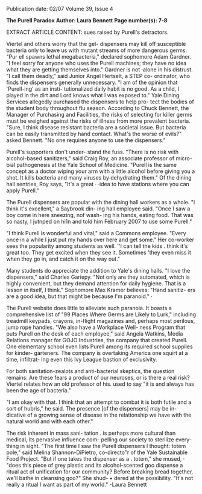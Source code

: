 Publication date: 02/07
Volume 39, Issue 4

**The Purell Paradox**
**Author: Laura Bennett**
**Page number(s): 7-8**

EXTRACT ARTICLE CONTENT:
sues raised by Purell's detractors. 

Viertel and others worry that the gel-
dispensers may kill off susceptible 
bacteria only to leave us with mutant 
streams of more dangerous germs. 
"Pur ell spawns lethal megabacteria," 
declared sophomore Adam Gardner. 
"I feel sorry for anyone who uses the 
Purell machines; they have no idea 
what they are getting themselves 
into." Gardner is not ·alone in his 
distrust. "I call them deadly," said 
Junior Angel Hertselt, a STEP co-
ordinator, who finds the dispensers 
generally unnecessary. "I am of the 
opinion that 'Purell-ing' as an insti-
tutionalized daily habit is no good. 
As a child, I played in the dirt and 
Lord knows what I was exposed to." 
Yale Dining Services allegedly 
purchased the dispensers to help pro-
tect the bodies of the student body 
throughout flu season. According 
to Chuck Bennett, the Manager of 
Purchasing and Facilities, the risks 
of selecting for killer germs must be 
weighed against the risks of illness 
from more prevalent bacteria. "Sure, 
I think disease resistant bacteria are 
a societal issue. But bacteria can be 
easily transmitted by hand contact. 
What's the worse of evils?" asked 
Bennett. "No one requires anyone to 
use the dispensers." 

Purell's supporters don't under-
stand the fuss. "There is no risk with 
alcohol-based sanitizers," said Craig 
Roy, an associate professor of micro-
bial pathogenesis at the Yale School of 
Medicine. "Purell is the same concept 
as a doctor wiping your arm with a 
little alcohol before giving you a shot. 
It kills bacteria and many viruses by 
dehydrating them." Of the dining 
hall sentries, Roy says, "It's a great 
· ·idea to have stations where you can 
apply Purell." 

The Purell dispensers are popular 
with the dining hall workers as a whole. 
"I think it's excellent," a Saybrook din-
ing hall employee said. "Once I saw a 
boy come in here sneezing, nof wash-
ing his hands, eating food. That was so 
nasty, I jutnped on hi1n and told him 
February 2007 
to use some Purell." 

"I think Purell is wonderful and 
vital," said a Commons employee. 
"Every once in a while I just put my 
hands over here and get some." Her 
co-worker sees the popularity among 
students as well. ''I can tell the kids 
. 
think it's great too. They get excited 
when they see it. 
Sometimes 'they 
even miss it when they go in, and 
catch it on the way out." 

Many students do appreciate the 
addition to Yale's dining halls. "I love 
the dispensers," said Charles Gariepy. 
"Not only are they automated, which 
is highly convenient, but they demand 
attention for daily hygiene. That is a 
lesson in itself, I think." Sophomore 
Max Kramer believes: "Hand sanitiz-
ers are a good idea, but that might be 
because I'm paranoid." · 

The Purell website does little 
to alleviate such paranoia. It boasts 
a comprehensive list of "99 Places 
Where Germs are Likely to Lurk," 
including treadmill keypads, crayons, 
in-flight magazines 
and, perhaps 
most perilous, jump rope handles. 
"We also have a Workplace Well-
ness Program that puts Purell on the 
desk of each employee," said Angela 
Watkins, Media Relations manager 
for GOJO Industries, the company 
that created Purell. One elementary 
school even lists Purell among its 
required school supplies for kinder-
garteners. The company is overtaking 
America one squirt at a time, infiltrat-
ing even this Ivy League bastion of 
exclusivity. 

For both sanitation-zealots and 
anti-bacterial skeptics, the question 
remains: Are these fears a product of 
our neuroses, or is there a real risk? 
Viertel relates how an old professor of 
his. used to say "it is and always has 
been the age of bacteria." 

"I am okay with that. I think that 
an attempt to combat it is both futile 
and a sort of hubris," he said. The 
presence [of the dispensers] may be in-
dicative of a growing sense of disease 
in the relationship we have with the 
natural world and with each other." 


The risk inherent in mass sani-
tation . is perhaps more cultural than 
medical, its pervasive influence com-
pelling our society to sterilize every-
thing in sight. "The first time I saw 
the Purell dispensers I thought: totem 
pole," said Melina Shannon-DiPietro, 
co-directo"r of the Yale Sustainable 
Food Project. "But if one takes the 
dispenser as a . totem," she mused, · 
"does this piece of grey plastic and its 
alcohol-scented goo dispense a ritual 
act of unification for our community? 
Before breaking bread together, we'll 
bathe in cleansing goo?" She shud-
• 
dered at the possibility. "It's not really 
a ritual I want as part of my world." 
-Laura Bennett